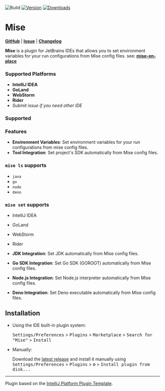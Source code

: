 ![Build](https://github.com/134130/intellij-mise/workflows/Build/badge.svg)
[![Version](https://img.shields.io/jetbrains/plugin/v/24904-mise.svg)](https://plugins.jetbrains.com/plugin/24904-mise)
[![Downloads](https://img.shields.io/jetbrains/plugin/d/24904-mise.svg)](https://plugins.jetbrains.com/plugin/24904-mise)

<!-- Plugin description -->
# Mise

**[GitHub](https://github.com/134130/intellij-mise)** | **[Issue](https://github.com/134130/intellij-mise/issues)** | **[Changelog](https://github.com/134130/intellij-mise/blob/main/CHANGELOG.md)**

**Mise** is a plugin for JetBrains IDEs that allows you to set environment variables for your run configurations
from Mise config files. see: **[mise-en-place](https://mise.jdx.dev)**

### Supported Platforms
- **IntelliJ IDEA**
- **GoLand**
- **WebStorm**
- **Rider**
- _Submit issue if you need other IDE_

### Supported

### Features
- **Environment Variables**: Set environment variables for your run configurations from mise config files.
- **Tool Integration**: Set project's SDK automatically from Mise config files.

### `mise ls` supports

- `java`
- `go`
- `node`
- `deno`

### `mise set` supports

- IntelliJ IDEA
- GoLand
- WebStorm
- Rider

- **JDK Integration**: Set JDK automatically from Mise config files.
- **Go SDK Integration**: Set Go SDK (GOROOT) automatically from Mise config files.
- **Node.js Integration**: Set Node.js interpreter automatically from Mise config files.
- **Deno Integration**: Set Deno executable automatically from Mise config files.

<!-- Plugin description end -->

## Installation

- Using the IDE built-in plugin system:
  
  <kbd>Settings/Preferences</kbd> > <kbd>Plugins</kbd> > <kbd>Marketplace</kbd> > <kbd>Search for "Mise"</kbd> >
  <kbd>Install</kbd>
  
- Manually:

  Download the [latest release](https://github.com/134130/intellij-mise/releases/latest) and install it manually using
  <kbd>Settings/Preferences</kbd> > <kbd>Plugins</kbd> > <kbd>⚙️</kbd> > <kbd>Install plugin from disk...</kbd>


---
Plugin based on the [IntelliJ Platform Plugin Template][template].

[template]: https://github.com/JetBrains/intellij-platform-plugin-template
[docs:plugin-description]: https://plugins.jetbrains.com/docs/intellij/plugin-user-experience.html#plugin-description-and-presentation
